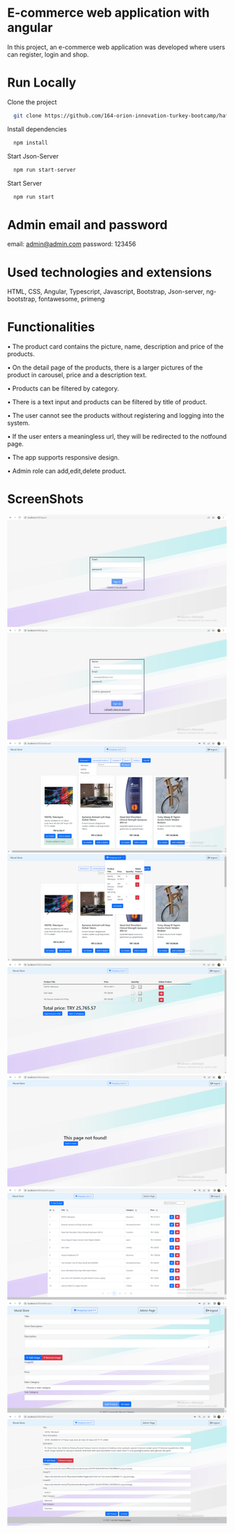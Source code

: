 # E-commerce web application with angular

In this project, an e-commerce web application was developed where users can register, login and shop.

# Run Locally

Clone the project

```bash
  git clone https://github.com/164-orion-innovation-turkey-bootcamp/hafta4-odev-assignment-muratceng
```
Install dependencies

```bash
  npm install
```

Start Json-Server

```bash
  npm run start-server
```

Start Server

```bash
  npm run start
```
# Admin email and password

email: admin@admin.com
password: 123456


# Used technologies and extensions

HTML, CSS, Angular, Typescript, Javascript, Bootstrap, Json-server, ng-bootstrap, fontawesome, primeng

# Functionalities

• The product card contains the picture, name, description and price of the products.

• On the detail page of the products, there is a larger pictures of the product in carousel, price and a description text.

• Products can be filtered by category.

• There is a text input and products can be filtered by title of product.

• The user cannot see the products without registering and logging into the system.

• If the user enters a meaningless url, they will be redirected to the notfound page.

• The app supports responsive design.

• Admin role can add,edit,delete product.



# ScreenShots

![signIn](./src/assets/signin.png)
![signUp](./src/assets/signup.png)
![products](./src/assets/Products.png)
![products2](./src/assets/Products2.png)
![shoppingCard](./src/assets/ShoppingCard.png)
![notFound](./src/assets/NotFound.png)
![adminPAge](./src/assets/AdminPage.png)
![addProduct](./src/assets/AddProduct.png)
![editProduct](./src/assets/EditProduct.png)
